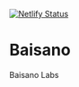 [![Netlify Status](https://api.netlify.com/api/v1/badges/918d81ca-5fc4-4e34-bb3f-b7de07503bfe/deploy-status)](https://app.netlify.com/sites/flamboyant-poincare-42d78f/deploys)

# Baisano
Baisano Labs
